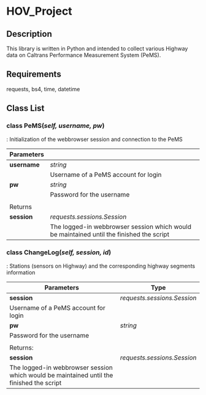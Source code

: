 # HOV_Project

## Description
This library is written in Python and intended to collect various Highway data on Caltrans Performance Measurement System (PeMS).

## Requirements
requests, bs4, time, datetime

## Class List
### class PeMS(*self, username, pw*)
: Initialization of the webbrowser session and connection to the PeMS

Parameters | |
------|:------
**username**|*string*
 || Username of a PeMS account for login
**pw**|*string*
 || Password for the username
 | |
Returns | |
**session**|*requests.sessions.Session* 
 || The logged-in webbrowser session which would be maintained until the finished the script

### class ChangeLog(*self, session, id*)
 : Stations (sensors on Highway) and the corresponding highway segments information
 
Parameters | Type |
------|------
**session**|*requests.sessions.Session* 
 | Username of a PeMS account for login
**pw**|*string*
 | Password for the username
 | |
Returns: | |
**session**|*requests.sessions.Session* 
 | The logged-in webbrowser session which would be maintained until the finished the script
